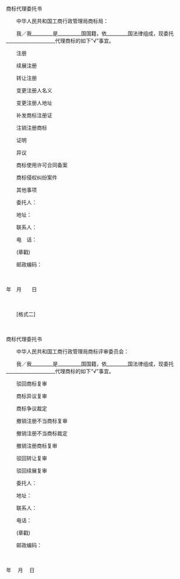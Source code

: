 



商标代理委托书



 

　　中华人民共和国工商行政管理局商标局：

　　我／我_________是__________国国籍，依_________国法律组成，现委托_____________________代理商标的如下“√”事宜。

　　注册

　　续展注册

　　转让注册

　　变更注册人名义

　　变更注册人地址

　　补发商标注册证

　　注销注册商标

　　证明

　　异议

　　商标使用许可合同备案

　　商标侵权纠纷案件

　　其他事项

　　委托人：

　　地址：

　　联系人：　　　　　　　　　

　　电　话：　　　　　　　

　　(章戳)

　　邮政编码：　　　　　　　　　　　　　　　　　　

　　


 年　月　　日　　



　　

　　[格式二]

　　　　　　　　 


 商标代理委托书　　



　　中华人民共和国工商行政管理局商标评审委员会：

　　我／我_________是__________国国籍，依_________国法律组成，现委托_____________________代理商标的如下“√”事宜。

　　驳回商标复审

　　商标异议复审

　　商标争议裁定

　　撤销注册不当商标复审

　　撤销注册不当商标裁定

　　撤销注册商标复审

　　驳回转让复审

　　驳回续展复审

　　委托人：

　　地址：

　　联系人：　　　　　　

　　电话：　　　　　　　　　　

　　(章戳)

　　邮政编码：　　　　　　　　　　　　　　　　 

　　


 年　 月　 日



　　